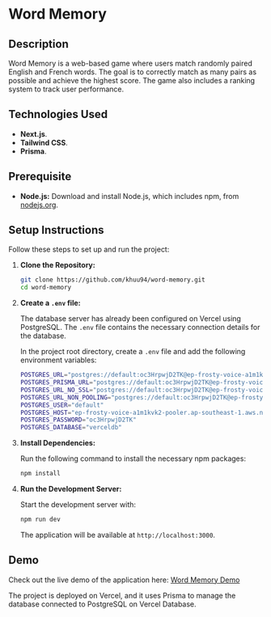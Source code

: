 # Word Memory

## Description

Word Memory is a web-based game where users match randomly paired English and French words. The goal is to correctly match as many pairs as possible and achieve the highest score. The game also includes a ranking system to track user performance.

## Technologies Used

- **Next.js**.
- **Tailwind CSS**.
- **Prisma**.

## Prerequisite

- **Node.js:** Download and install Node.js, which includes npm, from [nodejs.org](https://nodejs.org/).

## Setup Instructions

Follow these steps to set up and run the project:

1. **Clone the Repository:**

    ```bash
    git clone https://github.com/khuu94/word-memory.git
    cd word-memory
    ```

2. **Create a `.env` file:**

    The database server has already been configured on Vercel using PostgreSQL. The `.env` file contains the necessary connection details for the database.

    In the project root directory, create a `.env` file and add the following environment variables:

    ```bash
    POSTGRES_URL="postgres://default:oc3HrpwjD2TK@ep-frosty-voice-a1m1kvk2-pooler.ap-southeast-1.aws.neon.tech:5432/verceldb?sslmode=require"
    POSTGRES_PRISMA_URL="postgres://default:oc3HrpwjD2TK@ep-frosty-voice-a1m1kvk2-pooler.ap-southeast-1.aws.neon.tech:5432/verceldb?sslmode=require&pgbouncer=true&connect_timeout=15"
    POSTGRES_URL_NO_SSL="postgres://default:oc3HrpwjD2TK@ep-frosty-voice-a1m1kvk2-pooler.ap-southeast-1.aws.neon.tech:5432/verceldb"
    POSTGRES_URL_NON_POOLING="postgres://default:oc3HrpwjD2TK@ep-frosty-voice-a1m1kvk2.ap-southeast-1.aws.neon.tech:5432/verceldb?sslmode=require"
    POSTGRES_USER="default"
    POSTGRES_HOST="ep-frosty-voice-a1m1kvk2-pooler.ap-southeast-1.aws.neon.tech"
    POSTGRES_PASSWORD="oc3HrpwjD2TK"
    POSTGRES_DATABASE="verceldb"
    ```

3. **Install Dependencies:**

    Run the following command to install the necessary npm packages:

    ```bash
    npm install
    ```

4. **Run the Development Server:**

    Start the development server with:

    ```bash
    npm run dev
    ```

    The application will be available at `http://localhost:3000`.

## Demo

Check out the live demo of the application here: [Word Memory Demo](https://word-memory-gilt.vercel.app/)

The project is deployed on Vercel, and it uses Prisma to manage the database connected to PostgreSQL on Vercel Database.
